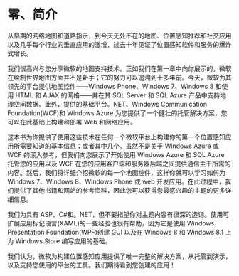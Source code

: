 # 零、简介

从早期的网络地图和道路指示，到今天无处不在的地图、位置感知推荐和社交应用以及几乎每个行业的垂直应用的激增，过去十年见证了位置感知软件和服务的爆炸式增长。

我们很高兴与您分享微软的地图支持技术。正如我们在第一章中向你展示的，微软在绘制世界地图方面并不是新手；它的努力可以追溯到十多年前。今天，微软为其领先的平台提供地图控件——Windows Phone、Windows 7、Windows 8 和使用 HTML 和 AJAX 的网络——并在其 SQL Server 和 SQL Azure 产品中支持地理空间数据。此外，提供的基础平台。NET、Windows Communication Foundation(WCF)和 Windows Azure 为您提供了一个健壮的托管解决方案，您可以在此基础上构建和部署 Web 和网络应用。

这本书为你提供了使用这些技术在任何一个微软平台上构建你的第一个位置感知应用所需要知道的基本信息；或者其中几个。虽然不是关于 Windows Azure 或 WCF 的深入参考，但我们向您展示了开始使用 Windows Azure 和 SQL Azure 托管您的应用以及 WCF 在您的应用客户端和服务器后端之间提供通信主干所需的内容。然后，我们将详细介绍微软的每一个地图控件，这样你就可以学习如何为 Windows 7、Windows 8、Windows Phone 或 web 开发应用。在此过程中，我们提供了其他书籍和网站的参考资料，因此您可以获得您最感兴趣的主题的更多详细信息。

我们为具有 ASP、C#和。NET，但不要指望你对主题内容有很深的造诣。使用可扩展应用标记语言(XAML)的一些经验也很有帮助，因为它是使用 Windows Presentation Foundation(WPF)创建 GUI 以及在 Windows 8 和 Windows 8.1 上为 Windows Store 编写应用的基础。

我们认为，微软为构建位置感知应用提供了唯一完整的解决方案，从托管到演示，以及支持您使用的平台的工具。我们期待看到您创建的应用！